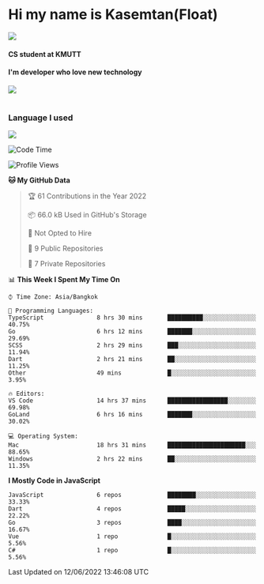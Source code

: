 # Hi my name is Kasemtan(Float)
![](https://64.media.tumblr.com/9c2a8f831efe8da556ffbf89cebb52c9/b86c1ab833a37e32-93/s1280x1920/d000dc22f75df64be2bc150f5fa69c4f6df6bb07.gifv)
#### CS student at KMUTT
#### I'm developer who love new technology
[![](https://github-readme-stats.vercel.app/api?username=FloatKasemtan&show_icons=true&theme=nightowl)]()
#
### Language I used
[![](https://github-readme-stats.vercel.app/api/top-langs/?username=FloatKasemtan&layout=compact&theme=nightowl)]()
<!--START_SECTION:waka-->
![Code Time](http://img.shields.io/badge/Code%20Time-442%20hrs%2012%20mins-blue)

![Profile Views](http://img.shields.io/badge/Profile%20Views-0-blue)

**🐱 My GitHub Data** 

> 🏆 61 Contributions in the Year 2022
 > 
> 📦 66.0 kB Used in GitHub's Storage 
 > 
> 🚫 Not Opted to Hire
 > 
> 📜 9 Public Repositories 
 > 
> 🔑 7 Private Repositories  
 > 
📊 **This Week I Spent My Time On** 

```text
⌚︎ Time Zone: Asia/Bangkok

💬 Programming Languages: 
TypeScript               8 hrs 30 mins       ██████████░░░░░░░░░░░░░░░   40.75% 
Go                       6 hrs 12 mins       ███████░░░░░░░░░░░░░░░░░░   29.69% 
SCSS                     2 hrs 29 mins       ███░░░░░░░░░░░░░░░░░░░░░░   11.94% 
Dart                     2 hrs 21 mins       ██░░░░░░░░░░░░░░░░░░░░░░░   11.25% 
Other                    49 mins             █░░░░░░░░░░░░░░░░░░░░░░░░   3.95%

🔥 Editors: 
VS Code                  14 hrs 37 mins      █████████████████░░░░░░░░   69.98% 
GoLand                   6 hrs 16 mins       ███████░░░░░░░░░░░░░░░░░░   30.02%

💻 Operating System: 
Mac                      18 hrs 31 mins      ██████████████████████░░░   88.65% 
Windows                  2 hrs 22 mins       ██░░░░░░░░░░░░░░░░░░░░░░░   11.35%

```

**I Mostly Code in JavaScript** 

```text
JavaScript               6 repos             ████████░░░░░░░░░░░░░░░░░   33.33% 
Dart                     4 repos             █████░░░░░░░░░░░░░░░░░░░░   22.22% 
Go                       3 repos             ████░░░░░░░░░░░░░░░░░░░░░   16.67% 
Vue                      1 repo              █░░░░░░░░░░░░░░░░░░░░░░░░   5.56% 
C#                       1 repo              █░░░░░░░░░░░░░░░░░░░░░░░░   5.56%

```



 Last Updated on 12/06/2022 13:46:08 UTC
<!--END_SECTION:waka-->
<!--
**FloatKasemtan/FloatKasemtan** is a ✨ _special_ ✨ repository because its `README.md` (this file) appears on your GitHub profile.

Here are some ideas to get you started:

- 🔭 I’m currently working on ...
- 🌱 I’m currently learning ...
- 👯 I’m looking to collaborate on ...
- 🤔 I’m looking for help with ...
- 💬 Ask me about ...
- 📫 How to reach me: ...
- 😄 Pronouns: ...
- ⚡ Fun fact: ...
-->
